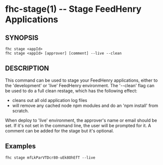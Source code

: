 fhc-stage(1) -- Stage FeedHenry Applications
============================================

## SYNOPSIS

    fhc stage <appId> 
    fhc stage <appId> [approver] [comment] --live --clean
    
## DESCRIPTION

This command can be used to stage your FeedHenry applications, either to the 'development' or 'live' FeedHenry environment. The '--clean' flag can be used to do a full clean restage, which has the following effect:
 - cleans out all old application log files
 - will remove any cached node npm modules and do an 'npm install' from scratch.

When deploy to 'live' environment, the approver's name or email should be set. If it's not set in the command line, the user will be prompted for it. A comment can be added for the stage but it's optional.

## Examples 

    fhc stage mfLkParVTDcr80-uEk8OhEfT --live
